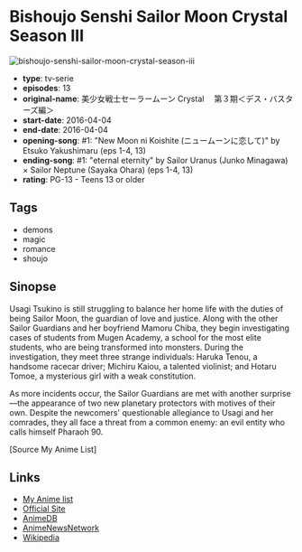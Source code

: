 # Bishoujo Senshi Sailor Moon Crystal Season III

![bishoujo-senshi-sailor-moon-crystal-season-iii](https://cdn.myanimelist.net/images/anime/3/78859.jpg)

-   **type**: tv-serie
-   **episodes**: 13
-   **original-name**: 美少女戦士セーラームーン Crystal 　第３期＜デス・バスターズ編＞
-   **start-date**: 2016-04-04
-   **end-date**: 2016-04-04
-   **opening-song**: #1: "New Moon ni Koishite (ニュームーンに恋して)" by Etsuko Yakushimaru (eps 1-4, 13)
-   **ending-song**: #1: "eternal eternity" by Sailor Uranus (Junko Minagawa) × Sailor Neptune (Sayaka Ohara) (eps 1-4, 13)
-   **rating**: PG-13 - Teens 13 or older

## Tags

-   demons
-   magic
-   romance
-   shoujo

## Sinopse

Usagi Tsukino is still struggling to balance her home life with the duties of being Sailor Moon, the guardian of love and justice. Along with the other Sailor Guardians and her boyfriend Mamoru Chiba, they begin investigating cases of students from Mugen Academy, a school for the most elite students, who are being transformed into monsters. During the investigation, they meet three strange individuals: Haruka Tenou, a handsome racecar driver; Michiru Kaiou, a talented violinist; and Hotaru Tomoe, a mysterious girl with a weak constitution.

As more incidents occur, the Sailor Guardians are met with another surprise—the appearance of two new planetary protectors with motives of their own. Despite the newcomers' questionable allegiance to Usagi and her comrades, they all face a threat from a common enemy: an evil entity who calls himself Pharaoh 90.

[Source My Anime List]

## Links

-   [My Anime list](https://myanimelist.net/anime/31733/Bishoujo_Senshi_Sailor_Moon_Crystal_Season_III)
-   [Official Site](http://sailormoon-official.com/animation/)
-   [AnimeDB](http://anidb.info/perl-bin/animedb.pl?show=anime&aid=11665)
-   [AnimeNewsNetwork](http://www.animenewsnetwork.com/encyclopedia/anime.php?id=17987)
-   [Wikipedia](http://en.wikipedia.org/wiki/Sailor_Moon#Sailor_Moon_Crystal)
